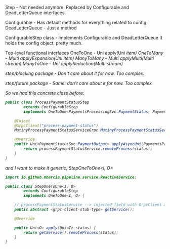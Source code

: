 Step - Not needed anymore. Replaced by Configurable and DeadLetterQueue interfaces. 

Configurable - Has default methods for everything related to config
DeadLetterQueue - Just a method

ConfigurableStep class - Implements Configurable and DeadLetterQueue
It holds the config object, pretty much.

Top-level functional interfaces
OneToOne - Uni<O> apply(Uni<I> item)
OneToMany - Multi<O> applyExpansion(Uni<I> item)
ManyToMany - Multi<O> applyMulti(Multi<I> stream)
ManyToOne - Uni<O> applyReduction(Multi<I> stream)

step/blocking package - Don't care about it for now. Too complex.

step/future package - Same: don't care about it for now. Too complex.

So we had this concrete class before:

```java
public class ProcessPaymentStatusStep 
        extends ConfigurableStep 
        implements OneToOne<PaymentsProcessingSvc.PaymentStatus, PaymentStatusSvc.PaymentOutput> {

    @Inject
    @GrpcClient("process-payment-status")
    MutinyProcessPaymentStatusServiceGrpc.MutinyProcessPaymentStatusServiceStub processPaymentStatusService;

    @Override
    public Uni<PaymentStatusSvc.PaymentOutput> applyAsyncUni(PaymentsProcessingSvc.PaymentStatus status) {
        return processPaymentStatusService.remoteProcess(status);
    }
}
```

and I want to make it generic, StepOneToOne<I, O>

```java
import io.github.mbarcia.pipeline.service.ReactiveService;

public class StepOneToOne<I, O>
        extends ConfigurableStep
        implements OneToOne<I, O> {

    // processPaymentStatusService --> injected field with GrpcClient annotation;
    public abstract <grpc-client-stub-type> getService();

    @Override

    public Uni<O> apply(Uni<I> status) {
        return getService().remoteProcess(status);
    }
}
```

